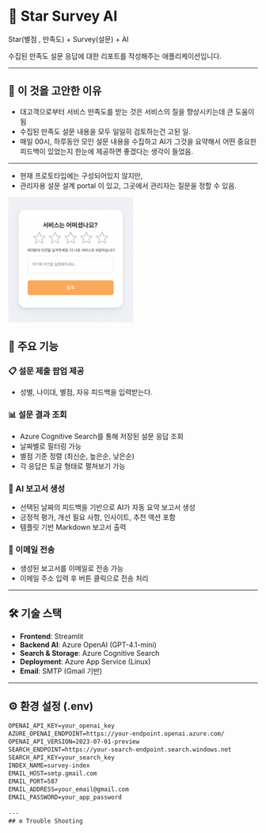 # 🧠 Star Survey AI

Star(별점 , 만족도) + Survey(설문) + AI

수집된 만족도 설문 응답에 대한 리포트를 작성해주는 애플리케이션입니다. 

---

## 🤩 이 것을 고안한 이유
- 대고객으로부터 서비스 만족도를 받는 것은 서비스의 질을 향상시키는데 큰 도움이 됨
- 수집된 만족도 설문 내용을 모두 일일히 검토하는건 고된 일.
- 매일 00시, 하루동안 모인 설문 내용을 수집하고 AI가 그것을 요약해서 어떤 중요한 피드백이 있었는지 한눈에 제공하면 좋겠다는 생각이 들었음.
---
- 현재 프로토타입에는 구성되어있지 않지만,
- 관리자용 설문 설계 portal 이 있고, 그곳에서 관리자는 질문을 정할 수 있음.

<img src="image/설문페이지_prototype_이미지.png" alt="설문페이지 프로토타입" width="50%" />


## 🚀 주요 기능

### 📋 설문 제출 팝업 제공
- 성별, 나이대, 별점, 자유 피드백을 입력받는다.

### 📊 설문 결과 조회
- Azure Cognitive Search를 통해 저장된 설문 응답 조회
- 날짜별로 필터링 가능
- 별점 기준 정렬 (최신순, 높은순, 낮은순)
- 각 응답은 토글 형태로 펼쳐보기 가능

### 📝 AI 보고서 생성
- 선택된 날짜의 피드백을 기반으로 AI가 자동 요약 보고서 생성
- 긍정적 평가, 개선 필요 사항, 인사이트, 추천 액션 포함
- 템플릿 기반 Markdown 보고서 출력

### 📧 이메일 전송
- 생성된 보고서를 이메일로 전송 가능
- 이메일 주소 입력 후 버튼 클릭으로 전송 처리

---

## 🛠️ 기술 스택

- **Frontend**: Streamlit
- **Backend AI**: Azure OpenAI (GPT-4.1-mini)
- **Search & Storage**: Azure Cognitive Search
- **Deployment**: Azure App Service (Linux)
- **Email**: SMTP (Gmail 기반)

---

## ⚙️ 환경 설정 (.env)

```env
OPENAI_API_KEY=your_openai_key
AZURE_OPENAI_ENDPOINT=https://your-endpoint.openai.azure.com/
OPENAI_API_VERSION=2023-07-01-preview
SEARCH_ENDPOINT=https://your-search-endpoint.search.windows.net
SEARCH_API_KEY=your_search_key
INDEX_NAME=survey-index
EMAIL_HOST=smtp.gmail.com
EMAIL_PORT=587
EMAIL_ADDRESS=your_email@gmail.com
EMAIL_PASSWORD=your_app_password

---
## ⚙️ Trouble Shooting